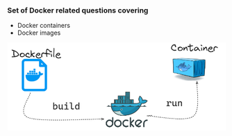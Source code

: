 
### Set of Docker related questions covering 

* Docker containers
* Docker images

![Scan results](./assets/workflow.png)